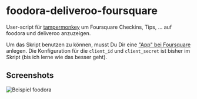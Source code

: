 # foodora-deliveroo-foursquare

User-script für [tampermonkey](http://tampermonkey.net) um Foursquare Checkins, Tips, ... auf foodora und deliveroo anzuzeigen.

Um das Skript benutzen zu können, musst Du Dir eine ["App" bei Foursquare](https://foursquare.com/developers/apps) anlegen. Die Konfiguration für die `client_id` und `client_secret` ist bisher im Skript (bis ich lerne wie das besser geht).

## Screenshots

![Beispiel foodora](https://www.dropbox.com/s/raxo3120rztzkxj/Screenshot%202016-07-31%2001.16.59.png?dl=1)
